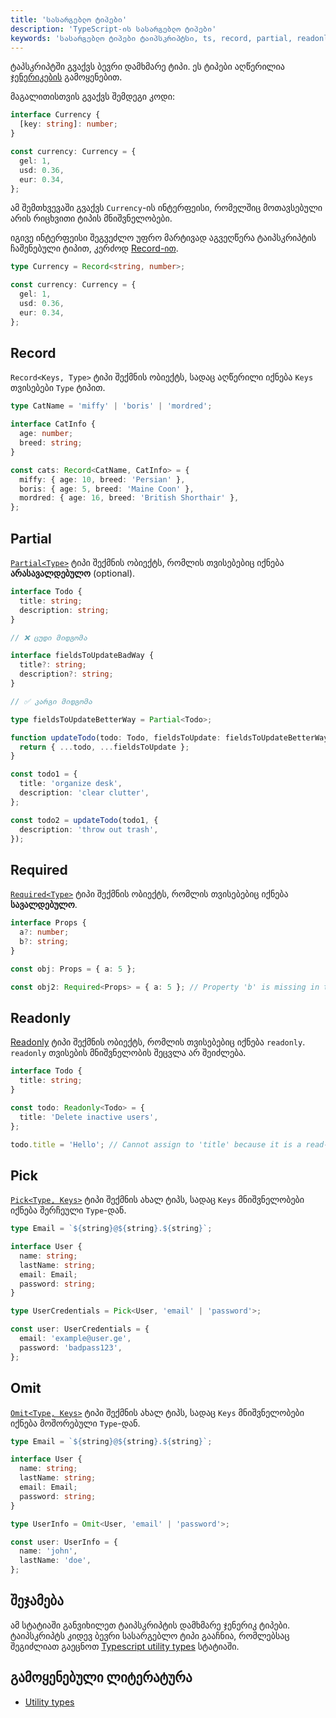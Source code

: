 ```yaml
---
title: 'სასარგებლო ტიპები'
description: 'TypeScript-ის სასარგებლო ტიპები'
keywords: 'სასარგებლო ტიპები ტაიპსკრიპტსი, ts, record, partial, readonly, required, omit, pick'
---
```


ტაპსკრიპტში გვაქვს ბევრი დამხმარე ტიპი. ეს ტიპები აღწერილია [ჯენერიკების](./doc/guides/typescript/generic) გამოყენებით.

მაგალითისთვის გვაქვს შემდეგი კოდი:

```ts
interface Currency {
  [key: string]: number;
}

const currency: Currency = {
  gel: 1,
  usd: 0.36,
  eur: 0.34,
};
```

ამ შემთხვევაში გვაქვს `Currency`-ის ინტერფეისი, რომელშიც მოთავსებული არის რიცხვითი ტიპის მნიშვნელობები.

იგივე ინტერფეისი შეგვეძლო უფრო მარტივად აგვეღწერა ტაიპსკრიპტის ჩაშენებული ტიპით, კერძოდ
[Record-ით](https://www.typescriptlang.org/docs/handbook/utility-types.html#recordkeys-type).

```ts
type Currency = Record<string, number>;

const currency: Currency = {
  gel: 1,
  usd: 0.36,
  eur: 0.34,
};
```

## Record

`Record<Keys, Type>` ტიპი შექმნის ობიექტს, სადაც აღწერილი იქნება `Keys` თვისებები `Type` ტიპით.

```ts
type CatName = 'miffy' | 'boris' | 'mordred';

interface CatInfo {
  age: number;
  breed: string;
}

const cats: Record<CatName, CatInfo> = {
  miffy: { age: 10, breed: 'Persian' },
  boris: { age: 5, breed: 'Maine Coon' },
  mordred: { age: 16, breed: 'British Shorthair' },
};
```

## Partial

[`Partial<Type>`](https://www.typescriptlang.org/docs/handbook/utility-types.html#partialtype) ტიპი შექმნის ობიექტს, რომლის თვისებებიც იქნება **არასავალდებულო** (optional).

```ts
interface Todo {
  title: string;
  description: string;
}

// ❌ ცუდი მიდგომა

interface fieldsToUpdateBadWay {
  title?: string;
  description?: string;
}

// ✅ კარგი მიდგომა

type fieldsToUpdateBetterWay = Partial<Todo>;

function updateTodo(todo: Todo, fieldsToUpdate: fieldsToUpdateBetterWay): Todo {
  return { ...todo, ...fieldsToUpdate };
}

const todo1 = {
  title: 'organize desk',
  description: 'clear clutter',
};

const todo2 = updateTodo(todo1, {
  description: 'throw out trash',
});
```

## Required

[`Required<Type>`](https://www.typescriptlang.org/docs/handbook/utility-types.html#requiredtype) ტიპი შექმნის ობიექტს, რომლის თვისებებიც იქნება **სავალდებულო**.

```ts
interface Props {
  a?: number;
  b?: string;
}

const obj: Props = { a: 5 };

const obj2: Required<Props> = { a: 5 }; // Property 'b' is missing in type '{ a: number; }' but required in type 'Required<Props>'.
```

## Readonly

[Readonly<Type>](https://www.typescriptlang.org/docs/handbook/utility-types.html#requiredtype) ტიპი შექმნის ობიექტს, რომლის თვისებებიც იქნება `readonly`.
`readonly` თვისების მნიშვნელობის შეცვლა არ შეიძლება.

```ts
interface Todo {
  title: string;
}

const todo: Readonly<Todo> = {
  title: 'Delete inactive users',
};

todo.title = 'Hello'; // Cannot assign to 'title' because it is a read-only property.
```

## Pick

[`Pick<Type, Keys>`](https://www.typescriptlang.org/docs/handbook/utility-types.html#picktype-keys) ტიპი შექმნის ახალ ტიპს,
სადაც `Keys` მნიშვნელობები იქნება შერჩეული `Type`-დან.

```ts
type Email = `${string}@${string}.${string}`;

interface User {
  name: string;
  lastName: string;
  email: Email;
  password: string;
}

type UserCredentials = Pick<User, 'email' | 'password'>;

const user: UserCredentials = {
  email: 'example@user.ge',
  password: 'badpass123',
};
```

## Omit

[`Omit<Type, Keys>`](https://www.typescriptlang.org/docs/handbook/utility-types.html#picktype-keys) ტიპი შექმნის ახალ ტიპს,
სადაც `Keys` მნიშვნელობები იქნება მოშორებული `Type`-დან.

```ts
type Email = `${string}@${string}.${string}`;

interface User {
  name: string;
  lastName: string;
  email: Email;
  password: string;
}

type UserInfo = Omit<User, 'email' | 'password'>;

const user: UserInfo = {
  name: 'john',
  lastName: 'doe',
};
```

## შეჯამება

ამ სტატიაში განვიხილეთ ტაიპსკრიპტის დამხმარე ჯენერიკ ტიპები. ტაიპსკრიპტს კიდევ ბევრი სასარგებლო ტიპი გააჩნია, რომლებსაც
შეგიძლიათ გაეცნოთ [Typescript utility types](https://www.typescriptlang.org/docs/handbook/utility-types.html) სტატიაში.

## გამოყენებული ლიტერატურა

- [Utility types](https://www.typescriptlang.org/docs/handbook/utility-types.html)
